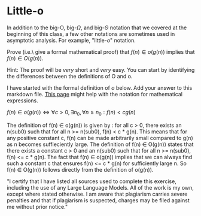 # Little-o

In addition to the big-O, big-$\Omega$, and big-$\Theta$ notation that
we covered at the beginning of this class, a few other notations are sometimes
used in asymptotic analysis.  For example, "little-$o$" notation.

Prove (i.e.\ give a formal mathematical proof) that $f(n)\in o(g(n))$ implies
that $f(n)\in O(g(n))$.

Hint: The proof will be *very* short and *very* easy. You can start by
identifying the differences between the definitions of O and o.

I have started with the formal definition of $o$ below. Add your answer to this
markdown file. [This
page](https://docs.github.com/en/get-started/writing-on-github/working-with-advanced-formatting/writing-mathematical-expressions)
might help with the notation for mathematical expressions.

$f(n)\in o(g(n)) \iff \forall c>0, \exists n_0, \forall n\ge n_0: f(n) < c g(n)$

The definition of f(n) ∈ o(g(n)) is given by : for all c > 0, there exists an n(sub0) such that for all n >= n(sub0), f(n) < c * g(n).  This means that for any positive constant c, f(n) can be made arbitrarily small compared to g(n) as n becomes suffieciently large.  The definition of f(n) ∈ O(g(n)) states that there exists a constant c > 0 and an n(sub0) such that for all n >= n(sub0), f(n) <= c * g(n).  The fact that f(n) ∈ o(g(n)) implies that we can always find such a constant c that ensures f(n) <= c * g(n) for sufficiently large n.  So f(n) ∈ O(g(n)) follows directly from the definition of o(g(n)).

"I certify that I have listed all sources used to complete this exercise, including the use of any Large Language Models. All of the work is my own, except where stated otherwise. I am aware that plagiarism carries severe penalties and that if plagiarism is suspected, charges may be filed against me without prior notice."
